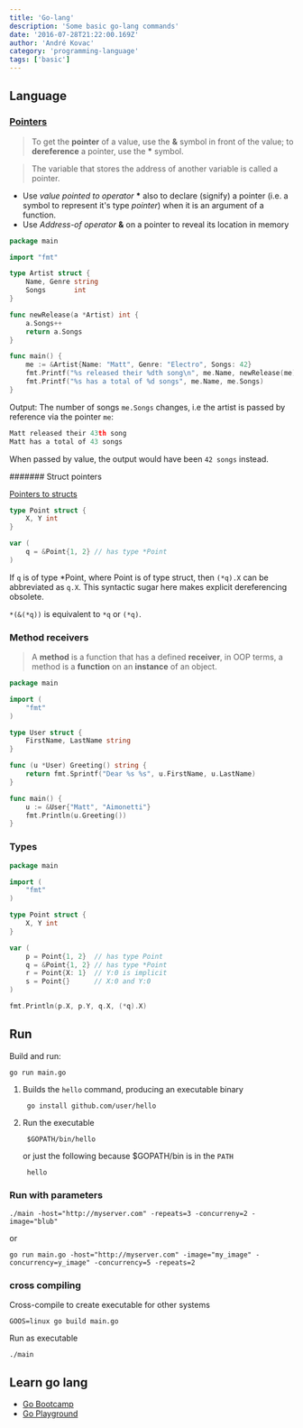 ```yaml
---
title: 'Go-lang'
description: 'Some basic go-lang commands'
date: '2016-07-28T21:22:00.169Z'
author: 'André Kovac'
category: 'programming-language'
tags: ['basic']
---
```


## Language

### [Pointers](http://www.cplusplus.com/doc/tutorial/pointers/)

>To get the **pointer** of a value, use the **&** symbol in front of the value; to **dereference** a pointer, use the **\*** symbol.

>The variable that stores the address of another variable is called a pointer.

* Use *value pointed to operator* **\*** also to declare (signify) a pointer (i.e. a symbol to represent it's type *pointer*) when it is an argument of a function.
* Use *Address-of operator* **&** on a pointer to reveal its location in memory

```go
package main

import "fmt"

type Artist struct {
	Name, Genre string
	Songs       int
}

func newRelease(a *Artist) int {
	a.Songs++
	return a.Songs
}

func main() {
	me := &Artist{Name: "Matt", Genre: "Electro", Songs: 42}
	fmt.Printf("%s released their %dth song\n", me.Name, newRelease(me))
	fmt.Printf("%s has a total of %d songs", me.Name, me.Songs)
}
```

Output: The number of songs `me.Songs` changes, i.e the artist is passed by reference via the pointer `me`:

```go
Matt released their 43th song
Matt has a total of 43 songs
```

When passed by value, the output would have been `42 songs` instead.

####### Struct pointers

[Pointers to structs](https://tour.golang.org/moretypes/4)

```go
type Point struct {
	X, Y int
}

var (
	q = &Point{1, 2} // has type *Point
)
```

If `q` is of type *Point, where Point is of type struct, then `(*q).X` can be abbreviated as `q.X`. This syntactic sugar here makes explicit dereferencing obsolete.

`*(&(*q))` is equivalent to `*q` or `(*q)`.

### Method receivers

>A **method** is a function that has a defined **receiver**, in OOP terms, a method is a **function** on an **instance** of an object.

```go
package main

import (
	"fmt"
)

type User struct {
	FirstName, LastName string
}

func (u *User) Greeting() string {
	return fmt.Sprintf("Dear %s %s", u.FirstName, u.LastName)
}

func main() {
	u := &User{"Matt", "Aimonetti"}
	fmt.Println(u.Greeting())
}
```


### Types

```go
package main

import (
	"fmt"
)

type Point struct {
	X, Y int
}

var (
	p = Point{1, 2}  // has type Point
	q = &Point{1, 2} // has type *Point
	r = Point{X: 1}  // Y:0 is implicit
	s = Point{}      // X:0 and Y:0
)

fmt.Println(p.X, p.Y, q.X, (*q).X)
```

## Run

Build and run:

	go run main.go

1. Builds the `hello` command, producing an executable binary

		go install github.com/user/hello

2. Run the executable

		$GOPATH/bin/hello

	or just the following because $GOPATH/bin is in the `PATH`

		hello

### Run with parameters

	./main -host="http://myserver.com" -repeats=3 -concurreny=2 -image="blub"

or

	go run main.go -host="http://myserver.com" -image="my_image" -concurrency=y_image" -concurrency=5 -repeats=2

### cross compiling

Cross-compile to create executable for other systems

	GOOS=linux go build main.go

Run as executable

	./main

## Learn go lang

* [Go Bootcamp](http://www.golangbootcamp.com/book)
* [Go Playground](https://play.golang.org/)